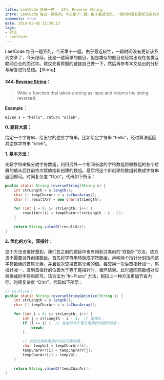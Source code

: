 ```yaml
---
title: LeetCode 每日一题 - 344. Reverse String
intro: LeetCode 每日一题系列，今天第十一题。由于最近较忙，一段时间没有更新该系列文章了，今天继续。还是一道简单的题目，但是类似的题目也经常出现在各类互联网企业的面试中。建议先看原题的链接自己做一下，然后再参考本文给出的分析与解答进行总结。【String】
comments: true
date: 2016-05-05 21:59:13
tags:
- 算法
- LeetCode
---
```


LeetCode 每日一题系列，今天第十一题。由于最近较忙，一段时间没有更新该系列文章了，今天继续。还是一道简单的题目，但是类似的题目也经常出现在各类互联网企业的面试中。建议先看原题的链接自己做一下，然后再参考本文给出的分析与解答进行总结。【String】

#### 344. [Reverse String](https://leetcode.com/problems/reverse-string/)：

> Write a function that takes a string as input and returns the string reversed.

**Example：**

```text
Given s = "hello", return "olleh".
```

**0. 题目大意：**

给定一个字符串，给出它的逆序字符串。比如给定字符串 “hello”，经过算法返回其逆序字符串 “olleh”。


**1. 基本方法：**

先将字符串拆分成字符数组，利用另外一个相同长度的字符数组将原数组的各个位置的值从后往前依次赋值给新创建的数组。最后将这个新创建的数组转换成字符串返回即可。时间复杂度 “O(n)”。代码如下所示：

```java
public static String reverseString(String s) {
    int strLength = s.length();
    char [] tempCharArr = s.toCharArray();
    char [] resultArr = new char[strLength];
    
    for (int i = 0; i< strLength; i++) {
    	resultArr[i] = tempCharArr[strLength - i - 1];
    }
    
    return String.valueOf(resultArr);
}
```


**2. 优化的方法，双指针：**

这个方法也很好想到，我们在之前的题目中也有用到过类似的“双指针”方法。该方法不需要另外创建数组。首先将字符串转换成字符数组，声明两个指针分别指向该字符数组的首尾元素，并且依次交换首尾元素的值。每交换一次后首指针加一，尾指针减一，直到首指针的位置大于等于尾指针时，循环结束。此时返回原数组对应转换成的字符串即可。该方法为 “In-Place” 方法，相较上一种方法更加节省内存。时间复杂度 “O(n)”。代码如下所示：

```java
// In-Place；
public static String reverseStringOptimize(String s) {
    int strLength = s.length();
    char [] tempCharArr = s.toCharArray();
    
    for (int i = 0; i< strLength; i++) {
    	int j = strLength - i - 1;  // 尾指针；
    	if (i >= j) {  // 首指针大于等于尾指针时循环结束；
    		break;
    	}
    	
        // 以此交换收尾指针对应元素的值；
    	char tempVal = tempCharArr[i]; 
    	tempCharArr[i] = tempCharArr[j];
    	tempCharArr[j] = tempVal;
    }
    
    return String.valueOf(tempCharArr);
}
```
